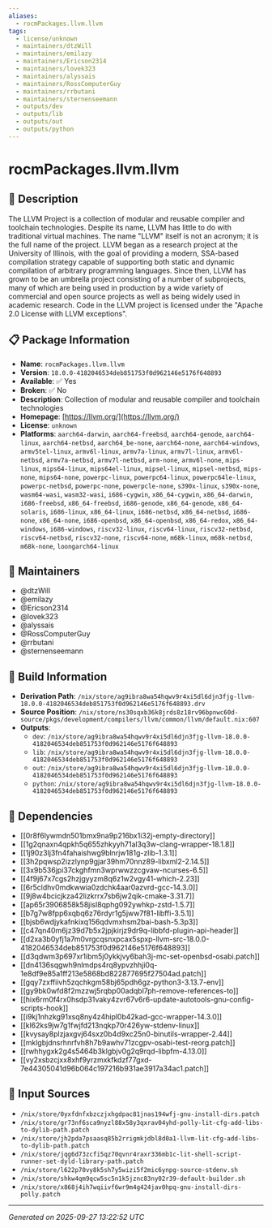 ```yaml
---
aliases:
  - rocmPackages.llvm.llvm
tags:
  - license/unknown
  - maintainers/dtzWill
  - maintainers/emilazy
  - maintainers/Ericson2314
  - maintainers/lovek323
  - maintainers/alyssais
  - maintainers/RossComputerGuy
  - maintainers/rrbutani
  - maintainers/sternenseemann
  - outputs/dev
  - outputs/lib
  - outputs/out
  - outputs/python
---
```


# rocmPackages.llvm.llvm

## 📝 Description

The LLVM Project is a collection of modular and reusable compiler and
toolchain technologies. Despite its name, LLVM has little to do with
traditional virtual machines. The name "LLVM" itself is not an acronym; it
is the full name of the project.
LLVM began as a research project at the University of Illinois, with the
goal of providing a modern, SSA-based compilation strategy capable of
supporting both static and dynamic compilation of arbitrary programming
languages. Since then, LLVM has grown to be an umbrella project consisting
of a number of subprojects, many of which are being used in production by
a wide variety of commercial and open source projects as well as being
widely used in academic research. Code in the LLVM project is licensed
under the "Apache 2.0 License with LLVM exceptions".


## 📋 Package Information

- **Name**: `rocmPackages.llvm.llvm`
- **Version**: `18.0.0-4182046534deb851753f0d962146e5176f648893`
- **Available**: ✅ Yes
- **Broken**: ✅ No
- **Description**: Collection of modular and reusable compiler and toolchain technologies
- **Homepage**: [https://llvm.org/](https://llvm.org/)
- **License**: `unknown`
- **Platforms**: `aarch64-darwin`, `aarch64-freebsd`, `aarch64-genode`, `aarch64-linux`, `aarch64-netbsd`, `aarch64_be-none`, `aarch64-none`, `aarch64-windows`, `armv5tel-linux`, `armv6l-linux`, `armv7a-linux`, `armv7l-linux`, `armv6l-netbsd`, `armv7a-netbsd`, `armv7l-netbsd`, `arm-none`, `armv6l-none`, `mips-linux`, `mips64-linux`, `mips64el-linux`, `mipsel-linux`, `mipsel-netbsd`, `mips-none`, `mips64-none`, `powerpc-linux`, `powerpc64-linux`, `powerpc64le-linux`, `powerpc-netbsd`, `powerpc-none`, `powerpcle-none`, `s390x-linux`, `s390x-none`, `wasm64-wasi`, `wasm32-wasi`, `i686-cygwin`, `x86_64-cygwin`, `x86_64-darwin`, `i686-freebsd`, `x86_64-freebsd`, `i686-genode`, `x86_64-genode`, `x86_64-solaris`, `i686-linux`, `x86_64-linux`, `i686-netbsd`, `x86_64-netbsd`, `i686-none`, `x86_64-none`, `i686-openbsd`, `x86_64-openbsd`, `x86_64-redox`, `x86_64-windows`, `i686-windows`, `riscv32-linux`, `riscv64-linux`, `riscv32-netbsd`, `riscv64-netbsd`, `riscv32-none`, `riscv64-none`, `m68k-linux`, `m68k-netbsd`, `m68k-none`, `loongarch64-linux`
## 👥 Maintainers

- @dtzWill
- @emilazy
- @Ericson2314
- @lovek323
- @alyssais
- @RossComputerGuy
- @rrbutani
- @sternenseemann


## 🔧 Build Information

- **Derivation Path**: `/nix/store/ag9ibra8wa54hqwv9r4xi5dl6djn3fjg-llvm-18.0.0-4182046534deb851753f0d962146e5176f648893.drv`
- **Source Position**: `/nix/store/ns30sqxb36k8jrds8z18rv96bpnwc60d-source/pkgs/development/compilers/llvm/common/llvm/default.nix:607`
- **Outputs**:
  - `dev`:  `/nix/store/ag9ibra8wa54hqwv9r4xi5dl6djn3fjg-llvm-18.0.0-4182046534deb851753f0d962146e5176f648893`
  - `lib`:  `/nix/store/ag9ibra8wa54hqwv9r4xi5dl6djn3fjg-llvm-18.0.0-4182046534deb851753f0d962146e5176f648893`
  - `out`:  `/nix/store/ag9ibra8wa54hqwv9r4xi5dl6djn3fjg-llvm-18.0.0-4182046534deb851753f0d962146e5176f648893`
  - `python`:  `/nix/store/ag9ibra8wa54hqwv9r4xi5dl6djn3fjg-llvm-18.0.0-4182046534deb851753f0d962146e5176f648893`

## 🔗 Dependencies

- [[0r8f6lywmdn501bmx9na9p216bx1i32j-empty-directory]]
- [[1g2qnaxn4qpkh5q655zhkyyh71al3q3w-clang-wrapper-18.1.8]]
- [[1j90z3lj3fn4fahaishwg9blnrjw181g-zlib-1.3.1]]
- [[3h2pqwsp2izzlynp9gjar39hm70nnz89-libxml2-2.14.5]]
- [[3x9b536jpi37ckghfmn3wprwwzzcgvaw-ncurses-6.5]]
- [[4f9j67x7cgs2hzjgyyzm8q6z1w2vgy41-which-2.23]]
- [[6r5cldhv0mdkwwia0zdchk4aar0azvrd-gcc-14.3.0]]
- [[9j8w4bcicjkza42lizkrrx7sb6jw2qik-cmake-3.31.7]]
- [[ap65r3906858k58jisl8qphg092ywhkp-zstd-1.5.7]]
- [[b7g7w8fpp6xqbq6z76rdyr1g5jww7f81-libffi-3.5.1]]
- [[bjsb6wdjykafnkixq156qdvmxhsm2bai-bash-5.3p3]]
- [[c47qn40m6jz39d7b5x2jpjkirjz9dr9q-libbfd-plugin-api-header]]
- [[d2xa3b0yfj1a7m0vrgcqsnxpcax5spxp-llvm-src-18.0.0-4182046534deb851753f0d962146e5176f648893]]
- [[d3qdwm3p697xr1ibm5j0ykkjvy6bah3j-mc-set-openbsd-osabi.patch]]
- [[dn4136sqgwh9nlmdps4rq8ypvzhhji0q-1e8df9e85a1ff213e5868bd822877695f27504ad.patch]]
- [[gqy7zxffiivh5zqchkgm58bj65pdh6gz-python3-3.13.7-env]]
- [[gy9bk0wfd8f2mzzwj5rqbp00adqbl7ph-remove-references-to]]
- [[hix6rm0f4rx0hsdp31vaky4zvr67v6r6-update-autotools-gnu-config-scripts-hook]]
- [[i9kj1nhzkg91xsq8ny4z4hipl0b42kad-gcc-wrapper-14.3.0]]
- [[kl62ks9jw7g1fwjfd213nqkp70r426yw-stdenv-linux]]
- [[kvysay8plzjaxgvj64sxz0b4d9xc25n0-binutils-wrapper-2.44]]
- [[mklgbjdnsrhnrfvh8h7b9awhv71zcgpv-osabi-test-reorg.patch]]
- [[rwhhygxk2g4s5464b3klgbjv0g2q9rqd-libpfm-4.13.0]]
- [[vy2xsbzcjxx8xhf9yrzmxkfkdzf77gxd-7e44305041d96b064c197216b931ae3917a34ac1.patch]]

## 📁 Input Sources

- `/nix/store/0yxfdnfxbzczjxhgdpac81jnas194wfj-gnu-install-dirs.patch`
- `/nix/store/gr73nf6sca9nyzl88x58y3qxrav04yhd-polly-lit-cfg-add-libs-to-dylib-path.patch`
- `/nix/store/jh2pda7psaasq85b2rrigmkjdbl8d0a1-llvm-lit-cfg-add-libs-to-dylib-path.patch`
- `/nix/store/jqg6d73zcfi5qz70qvnr4raxr336mb1c-lit-shell-script-runner-set-dyld-library-path.patch`
- `/nix/store/l622p70vy8k5sh7y5wizi5f2mic6ynpg-source-stdenv.sh`
- `/nix/store/shkw4qm9qcw5sc5n1k5jznc83ny02r39-default-builder.sh`
- `/nix/store/x868j4ih7wqiivf6wr9m4g424jav0hpq-gnu-install-dirs-polly.patch`

---
*Generated on 2025-09-27 13:22:52 UTC*
